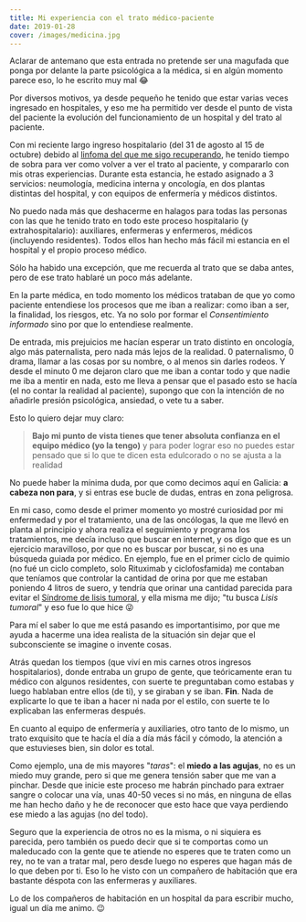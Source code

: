 ```yaml
---
title: Mi experiencia con el trato médico-paciente
date: 2019-01-28
cover: /images/medicina.jpg
---
```


Aclarar de antemano que esta entrada no pretende ser una magufada que ponga por delante la parte psicológica a la médica, si en algún momento parece eso, lo he escrito muy mal :joy:

Por diversos motivos, ya desde pequeño he tenido que estar varias veces ingresado en hospitales, y eso me ha permitido ver desde el punto de vista del paciente la evolución del funcionamiento de un hospital y del trato al paciente.

Con mi reciente largo ingreso hospitalario (del 31 de agosto al 15 de octubre) debido al [linfoma del que me sigo recuperando](/2018/12/08/Cosas-que-he-aprendido-de-un-cancer/), he tenido tiempo de sobra para ver como volver a ver el trato al paciente, y compararlo con mis otras experiencias. Durante esta estancia, he estado asignado a 3 servicios: neumología, medicina interna y oncología, en dos plantas distintas del hospital, y con equipos de enfermería y médicos distintos. 

No puedo nada más que deshacerme en halagos para todas las personas con las que he tenido trato en todo este proceso hospitalario (y extrahospitalario): auxiliares, enfermeras y enfermeros, médicos (incluyendo residentes). Todos ellos han hecho más fácil mi estancia en el hospital y el propio proceso médico.

Sólo ha habido una excepción, que me recuerda al trato que se daba antes, pero de ese trato hablaré un poco más adelante.

En la parte médica, en todo momento los médicos trataban de que yo como paciente entendiese los procesos que me iban a realizar: como iban a ser, la finalidad, los riesgos, etc. Ya no solo por formar el *Consentimiento informado* sino por que lo entendiese realmente.

De entrada, mis prejuicios me hacían esperar un trato distinto en oncología, algo más paternalista, pero nada más lejos de la realidad. 0 paternalismo, 0 drama, llamar a las cosas por su nombre, o al menos sin darles rodeos. Y desde el minuto 0 me dejaron claro que me iban a contar todo y que nadie me iba a mentir en nada, esto me lleva a pensar que el pasado esto se hacía (el no contar la realidad al paciente), supongo que con la intención de no añadirle presión psicológica, ansiedad, o vete tu a saber.

Esto lo quiero dejar muy claro: 
> **Bajo mi punto de vista tienes que tener absoluta confianza en el equipo médico (yo la tengo)** y para poder lograr eso no puedes estar pensado que si lo que te dicen esta edulcorado o no se ajusta a la realidad  

No puede haber la mínima duda, por que como decimos aquí en Galicia: **a cabeza non para**, y si entras ese bucle de dudas, entras en zona peligrosa.

En mi caso, como desde el primer momento yo mostré curiosidad por mi enfermedad y por el tratamiento, una de las oncólogas, la que me llevó en planta al principio y ahora realiza el seguimiento y programa los tratamientos, me decía incluso que buscar en internet, y os digo que es un ejercicio maravilloso, por que no es buscar por buscar, si no es una búsqueda guiada por médico. En ejemplo, fue en el primer ciclo de quimio (no fué un ciclo completo, solo Rituximab y ciclofosfamida) me contaban que teníamos que controlar la cantidad de orina por que me estaban poniendo 4 litros de suero, y tendría que orinar una cantidad parecida para evitar el [Síndrome de lisis tumoral](https://es.wikipedia.org/wiki/S%C3%ADndrome_de_lisis_tumoral), y ella misma me dijo; "tu busca *Lisis tumoral*" y eso fue lo que hice :stuck_out_tongue_winking_eye:

Para mí el saber lo que me está pasando es importantisimo, por que me ayuda a hacerme una idea realista de la situación sin dejar que el subconsciente se imagine o invente cosas.

Atrás quedan los tiempos (que viví en mis carnes otros ingresos hospitalarios), donde entraba un grupo de gente, que teóricamente eran tu médico con algunos residentes, con suerte te preguntaban como estabas y luego hablaban entre ellos (de ti), y se giraban y se iban. **Fin**. Nada de explicarte lo que te iban a hacer ni nada por el estilo, con suerte te lo explicaban las enfermeras después.

En cuanto al equipo de enfermería y auxiliaries, otro tanto de lo mismo, un trato exquisito que te hacía el día a día más fácil y cómodo, la atención a que estuvieses bien, sin dolor es total.

Como ejemplo, una de mis mayores "*taras*": el **miedo a las agujas**, no es un miedo muy grande, pero si que me genera tensión saber que me van a pinchar. Desde que inicie este proceso me habrán pinchado para extraer sangre o colocar una vía, unas 40-50 veces si no más, en ninguna de ellas me han hecho daño y he de reconocer que esto hace que vaya perdiendo ese miedo a las agujas (no del todo).

Seguro que la experiencia de otros no es la misma, o ni siquiera es parecida, pero también os puedo decir que si te comportas como un maleducado con la gente que te atiende no esperes que te traten como un rey, no te van a tratar mal, pero desde luego no esperes que hagan más de lo que deben por ti. Eso lo he visto con un compañero de habitación que era bastante déspota con las enfermeras y auxiliares.

Lo de los compañeros de habitación en un hospital da para escribir mucho, igual un día me animo. :wink:



 

